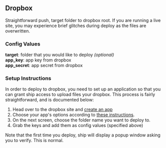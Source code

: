 Dropbox
-------

Straightforward push, target folder to dropbox root. If you are running a live site, you may experience brief glitches during deploy as the files are overwritten.

### Config Values

**target**: folder that you would like to deploy _(optional)_    
**app_key**: app key from dropbox    
**app_secret**: app secret from dropbox

### Setup Instructions

In order to deploy to dropbox, you need to set up an application so that you can grant ship access to upload files your dropbox. This process is fairly straightforward, and is documented below:

1. Head over to the dropbox site and [create an app](https://www.dropbox.com/developers/apps/create)
2. Choose your app's options according to [these instructions](https://cloudup.com/cvgGA7mn3zx).
3. On the next screen, choose the folder name you want to deploy to.
4. Grab the keys and add them as config values (specified above)

Note that the first time you deploy, ship will display a popup window asking you to verify. This is normal.
